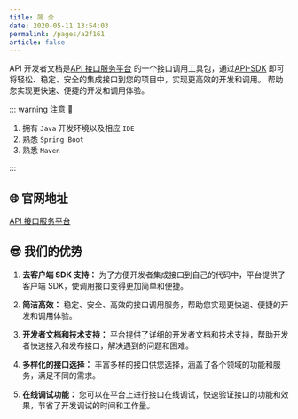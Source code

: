 ```yaml
---
title: 简 介
date: 2020-05-11 13:54:03
permalink: /pages/a2f161
article: false
---
```


API 开发者文档是[API 接口服务平台](https://doc.suki.vin/)
的一个接口调用工具包，通过[API-SDK](https://github.com/qimu666/api-sdk)
即可将轻松、稳定、安全的集成接口到您的项目中，实现更高效的开发和调用。
帮助您实现更快速、便捷的开发和调用体验。

::: warning 注意 🔔️

1. 拥有 `Java` 开发环境以及相应 `IDE`
2. 熟悉 `Spring Boot`
3. 熟悉 `Maven`

:::

## 🌐 官网地址

[API 接口服务平台](https://doc.suki.vin/)

## 😎 我们的优势

1. **去客户端 SDK 支持：** 为了方便开发者集成接口到自己的代码中，平台提供了客户端 SDK，使调用接口变得更加简单和便捷。

2. **简洁高效：** 稳定、安全、高效的接口调用服务，帮助您实现更快速、便捷的开发和调用体验。

3. **开发者文档和技术支持：** 平台提供了详细的开发者文档和技术支持，帮助开发者快速接入和发布接口，解决遇到的问题和困难。

4. **多样化的接口选择：** 丰富多样的接口供您选择，涵盖了各个领域的功能和服务，满足不同的需求。

5. **在线调试功能：** 您可以在平台上进行接口在线调试，快速验证接口的功能和效果，节省了开发调试的时间和工作量。
